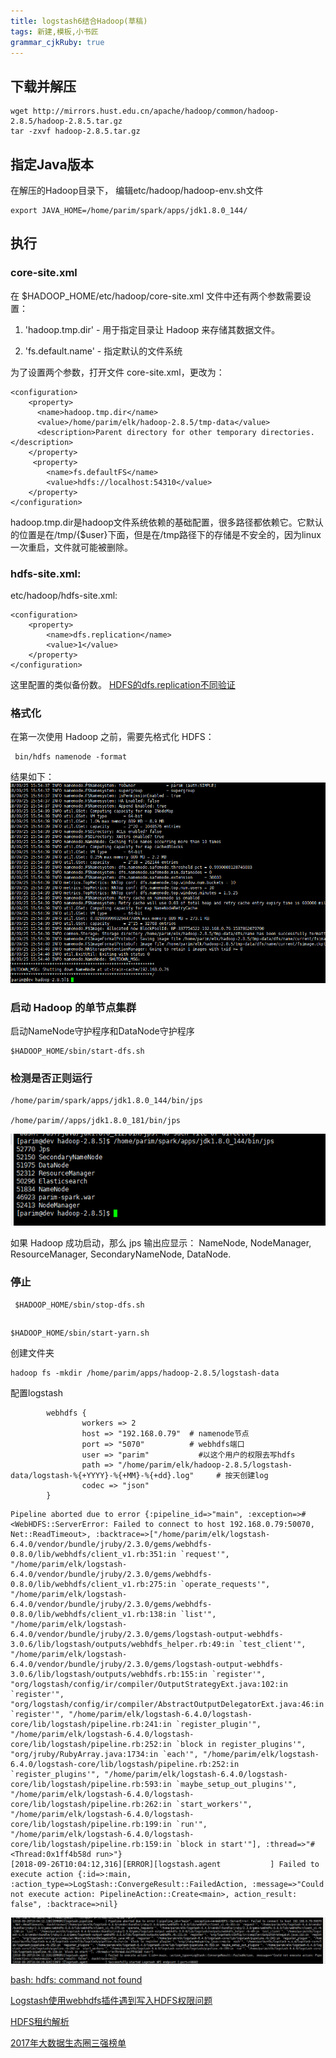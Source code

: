 ```yaml
---
title: logstash6结合Hadoop(草稿)
tags: 新建,模板,小书匠
grammar_cjkRuby: true
---
```

## 下载并解压
```
wget http://mirrors.hust.edu.cn/apache/hadoop/common/hadoop-2.8.5/hadoop-2.8.5.tar.gz
tar -zxvf hadoop-2.8.5.tar.gz
```

## 指定Java版本

在解压的Hadoop目录下， 编辑etc/hadoop/hadoop-env.sh文件

```
export JAVA_HOME=/home/parim/spark/apps/jdk1.8.0_144/
```
## 执行
### core-site.xml
在 $HADOOP_HOME/etc/hadoop/core-site.xml 文件中还有两个参数需要设置：


1. 'hadoop.tmp.dir' - 用于指定目录让 Hadoop 来存储其数据文件。

2. 'fs.default.name' - 指定默认的文件系统


为了设置两个参数，打开文件 core-site.xml，更改为：
```
<configuration>
    <property>
      <name>hadoop.tmp.dir</name>
      <value>/home/parim/elk/hadoop-2.8.5/tmp-data</value>
      <description>Parent directory for other temporary directories.</description>
    </property>
     <property>
        <name>fs.defaultFS</name>
        <value>hdfs://localhost:54310</value>
    </property>
</configuration>
```

hadoop.tmp.dir是hadoop文件系统依赖的基础配置，很多路径都依赖它。它默认的位置是在/tmp/{$user}下面，但是在/tmp路径下的存储是不安全的，因为linux一次重启，文件就可能被删除。

### hdfs-site.xml:
etc/hadoop/hdfs-site.xml:
```
<configuration>
    <property>
        <name>dfs.replication</name>
        <value>1</value>
    </property>
</configuration>

```
这里配置的类似备份数。
[HDFS的dfs.replication不同验证](https://www.cnblogs.com/felixzh/p/8258313.html)


### 格式化

在第一次使用 Hadoop 之前，需要先格式化 HDFS：
```
 bin/hdfs namenode -format
```
结果如下：
![enter description here](./images/1537862406151.png)




### 启动 Hadoop 的单节点集群
 启动NameNode守护程序和DataNode守护程序
```
$HADOOP_HOME/sbin/start-dfs.sh
```


### 检测是否正则运行
```
/home/parim/spark/apps/jdk1.8.0_144/bin/jps

/home/parim//apps/jdk1.8.0_181/bin/jps
```
![enter description here](./images/1537866218599.png)

如果 Hadoop 成功启动，那么 jps 输出应显示： NameNode, NodeManager, ResourceManager, SecondaryNameNode, DataNode.


### 停止
```
 $HADOOP_HOME/sbin/stop-dfs.sh
```
## 

```
$HADOOP_HOME/sbin/start-yarn.sh
```


创建文件夹
```
hadoop fs -mkdir /home/parim/apps/hadoop-2.8.5/logstash-data
```


配置logstash


```
        webhdfs {
                workers => 2
                host => "192.168.0.79"  # namenode节点
                port => "5070"          # webhdfs端口
                user => "parim"           #以这个用户的权限去写hdfs
                path => "/home/parim/elk/hadoop-2.8.5/logstash-data/logstash-%{+YYYY}-%{+MM}-%{+dd}.log"     # 按天创建log
                codec => "json"
        }
```


```
Pipeline aborted due to error {:pipeline_id=>"main", :exception=>#<WebHDFS::ServerError: Failed to connect to host 192.168.0.79:50070, Net::ReadTimeout>, :backtrace=>["/home/parim/elk/logstash-6.4.0/vendor/bundle/jruby/2.3.0/gems/webhdfs-0.8.0/lib/webhdfs/client_v1.rb:351:in `request'", "/home/parim/elk/logstash-6.4.0/vendor/bundle/jruby/2.3.0/gems/webhdfs-0.8.0/lib/webhdfs/client_v1.rb:275:in `operate_requests'", "/home/parim/elk/logstash-6.4.0/vendor/bundle/jruby/2.3.0/gems/webhdfs-0.8.0/lib/webhdfs/client_v1.rb:138:in `list'", "/home/parim/elk/logstash-6.4.0/vendor/bundle/jruby/2.3.0/gems/logstash-output-webhdfs-3.0.6/lib/logstash/outputs/webhdfs_helper.rb:49:in `test_client'", "/home/parim/elk/logstash-6.4.0/vendor/bundle/jruby/2.3.0/gems/logstash-output-webhdfs-3.0.6/lib/logstash/outputs/webhdfs.rb:155:in `register'", "org/logstash/config/ir/compiler/OutputStrategyExt.java:102:in `register'", "org/logstash/config/ir/compiler/AbstractOutputDelegatorExt.java:46:in `register'", "/home/parim/elk/logstash-6.4.0/logstash-core/lib/logstash/pipeline.rb:241:in `register_plugin'", "/home/parim/elk/logstash-6.4.0/logstash-core/lib/logstash/pipeline.rb:252:in `block in register_plugins'", "org/jruby/RubyArray.java:1734:in `each'", "/home/parim/elk/logstash-6.4.0/logstash-core/lib/logstash/pipeline.rb:252:in `register_plugins'", "/home/parim/elk/logstash-6.4.0/logstash-core/lib/logstash/pipeline.rb:593:in `maybe_setup_out_plugins'", "/home/parim/elk/logstash-6.4.0/logstash-core/lib/logstash/pipeline.rb:262:in `start_workers'", "/home/parim/elk/logstash-6.4.0/logstash-core/lib/logstash/pipeline.rb:199:in `run'", "/home/parim/elk/logstash-6.4.0/logstash-core/lib/logstash/pipeline.rb:159:in `block in start'"], :thread=>"#<Thread:0x1ff4b58d run>"}
[2018-09-26T10:04:12,316][ERROR][logstash.agent           ] Failed to execute action {:id=>:main, :action_type=>LogStash::ConvergeResult::FailedAction, :message=>"Could not execute action: PipelineAction::Create<main>, action_result: false", :backtrace=>nil}

```
![enter description here](./images/1537928473504.png)


[bash: hdfs: command not found](https://blog.csdn.net/a295277302/article/details/72861845)

[Logstash使用webhdfs插件遇到写入HDFS权限问题](https://blog.csdn.net/weixin_40163498/article/details/80413216)


[HDFS租约解析](http://bigdatadecode.club/HDFS%E7%A7%9F%E7%BA%A6%E8%A7%A3%E6%9E%90.html)

[2017年大数据生态圈三强榜单](http://www.sohu.com/a/133828001_464033)